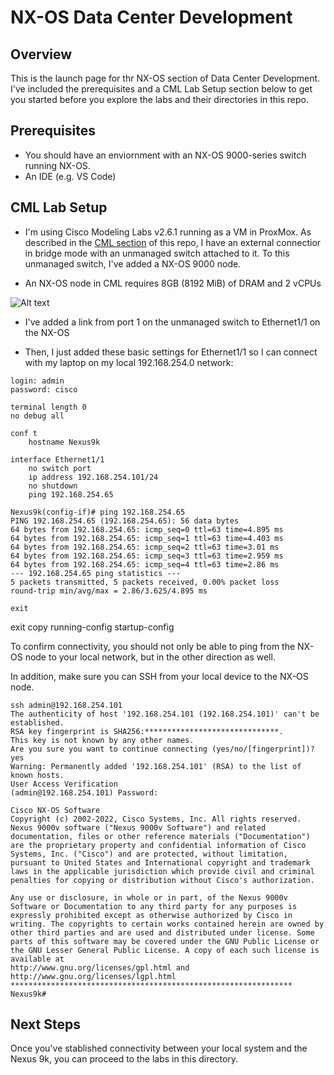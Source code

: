 # NX-OS Data Center Development

## Overview 

This is the launch page for thr NX-OS section of Data Center Development. I've included the prerequisites and a CML Lab Setup section below to get you started before you explore the labs and their directories in this repo.


## Prerequisites

- You should have an enviornment with an NX-OS 9000-series switch running NX-OS.
- An IDE (e.g. VS Code)


## CML Lab Setup

- I'm using Cisco Modeling Labs v2.6.1 running as a VM in ProxMox. As described in the [CML section](https://github.com/xanderstevenson/data-center-development/tree/main/cml) of this repo, I have an external connectior in bridge mode with an unmanaged switch attached to it. To this unmanaged switch, I've added a NX-OS 9000 node.

- An NX-OS node in CML requires 8GB (8192 MiB) of DRAM and 2 vCPUs

![Alt text](https://github.com/xanderstevenson/data-center-development/blob/main/nx-os/images/nx-os_node_setup.png?raw=true)


- I've added a link from port 1 on the unmanaged switch to Ethernet1/1 on the NX-OS

- Then, I just added these basic settings for Ethernet1/1 so I can connect with my laptop on my local 192.168.254.0 network:

```
login: admin
password: cisco
```

```
terminal length 0
no debug all
```

```
conf t
    hostname Nexus9k

interface Ethernet1/1
    no switch port
    ip address 192.168.254.101/24
    no shutdown
    ping 192.168.254.65
```

```
Nexus9k(config-if)# ping 192.168.254.65
PING 192.168.254.65 (192.168.254.65): 56 data bytes
64 bytes from 192.168.254.65: icmp_seq=0 ttl=63 time=4.895 ms
64 bytes from 192.168.254.65: icmp_seq=1 ttl=63 time=4.403 ms
64 bytes from 192.168.254.65: icmp_seq=2 ttl=63 time=3.01 ms
64 bytes from 192.168.254.65: icmp_seq=3 ttl=63 time=2.959 ms
64 bytes from 192.168.254.65: icmp_seq=4 ttl=63 time=2.86 ms
--- 192.168.254.65 ping statistics ---
5 packets transmitted, 5 packets received, 0.00% packet loss
round-trip min/avg/max = 2.86/3.625/4.895 ms
```

    exit
exit
copy running-config startup-config 


To confirm connectivity, you should not only be able to ping from the NX-OS node to your local network, but in the other direction as well.

In addition, make sure you can SSH from your local device to the NX-OS node.

```
ssh admin@192.168.254.101
The authenticity of host '192.168.254.101 (192.168.254.101)' can't be established.
RSA key fingerprint is SHA256:******************************.
This key is not known by any other names.
Are you sure you want to continue connecting (yes/no/[fingerprint])? yes
Warning: Permanently added '192.168.254.101' (RSA) to the list of known hosts.
User Access Verification
(admin@192.168.254.101) Password: 

Cisco NX-OS Software
Copyright (c) 2002-2022, Cisco Systems, Inc. All rights reserved.
Nexus 9000v software ("Nexus 9000v Software") and related documentation, files or other reference materials ("Documentation") are the proprietary property and confidential information of Cisco Systems, Inc. ("Cisco") and are protected, without limitation, pursuant to United States and International copyright and trademark laws in the applicable jurisdiction which provide civil and criminal penalties for copying or distribution without Cisco's authorization.

Any use or disclosure, in whole or in part, of the Nexus 9000v Software or Documentation to any third party for any purposes is expressly prohibited except as otherwise authorized by Cisco in writing. The copyrights to certain works contained herein are owned by other third parties and are used and distributed under license. Some parts of this software may be covered under the GNU Public License or the GNU Lesser General Public License. A copy of each such license is available at
http://www.gnu.org/licenses/gpl.html and
http://www.gnu.org/licenses/lgpl.html
***************************************************************
Nexus9k# 
```

## Next Steps

Once you've stablished connectivity between your local system and the Nexus 9k, you can proceed to the labs in this directory.
